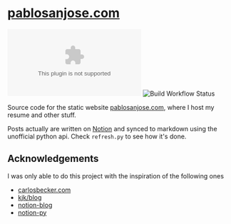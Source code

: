 # [pablosanjose.com](https://pablosanjose.com)

![GitHub last commit](https://img.shields.io/github/last-commit/pablosjv/pablosanjose.com?logo=hey)
![Build Workflow Status](https://img.shields.io/github/workflow/status/pablosjv/pablosanjose.com/build)

Source code for the static website [pablosanjose.com](https://pablosanjose.com), where I host my resume and other stuff.

Posts actually are written on [Notion](https://notion.so) and synced to markdown
using the unofficial python api. Check `refresh.py` to see how it's done.

## Acknowledgements

I was only able to do this project with the inspiration of the following ones

- [carlosbecker.com](https://github.com/caarlos0/carlosbecker.com)
- [kjk/blog](https://github.com/kjk/blog)
- [notion-blog](https://notion-blog.now.sh/)
- [notion-py](https://github.com/jamalex/notion-py)
